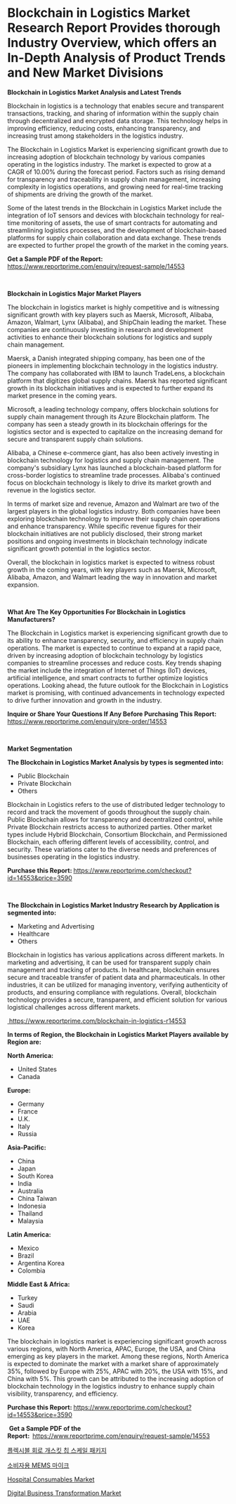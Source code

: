 <p><h1>Blockchain in Logistics Market Research Report Provides thorough Industry Overview, which offers an In-Depth Analysis of Product Trends and New Market Divisions</h1></p><p><strong>Blockchain in Logistics Market Analysis and Latest Trends</strong></p>
<p><p>Blockchain in logistics is a technology that enables secure and transparent transactions, tracking, and sharing of information within the supply chain through decentralized and encrypted data storage. This technology helps in improving efficiency, reducing costs, enhancing transparency, and increasing trust among stakeholders in the logistics industry.</p><p>The Blockchain in Logistics Market is experiencing significant growth due to increasing adoption of blockchain technology by various companies operating in the logistics industry. The market is expected to grow at a CAGR of 10.00% during the forecast period. Factors such as rising demand for transparency and traceability in supply chain management, increasing complexity in logistics operations, and growing need for real-time tracking of shipments are driving the growth of the market.</p><p>Some of the latest trends in the Blockchain in Logistics Market include the integration of IoT sensors and devices with blockchain technology for real-time monitoring of assets, the use of smart contracts for automating and streamlining logistics processes, and the development of blockchain-based platforms for supply chain collaboration and data exchange. These trends are expected to further propel the growth of the market in the coming years.</p></p>
<p><strong>Get a Sample PDF of the Report:&nbsp;</strong> <a href="https://www.reportprime.com/enquiry/request-sample/14553">https://www.reportprime.com/enquiry/request-sample/14553</a></p>
<p>&nbsp;</p>
<p><strong>Blockchain in Logistics Major Market Players</strong></p>
<p><p>The blockchain in logistics market is highly competitive and is witnessing significant growth with key players such as Maersk, Microsoft, Alibaba, Amazon, Walmart, Lynx (Alibaba), and ShipChain leading the market. These companies are continuously investing in research and development activities to enhance their blockchain solutions for logistics and supply chain management.</p><p>Maersk, a Danish integrated shipping company, has been one of the pioneers in implementing blockchain technology in the logistics industry. The company has collaborated with IBM to launch TradeLens, a blockchain platform that digitizes global supply chains. Maersk has reported significant growth in its blockchain initiatives and is expected to further expand its market presence in the coming years.</p><p>Microsoft, a leading technology company, offers blockchain solutions for supply chain management through its Azure Blockchain platform. The company has seen a steady growth in its blockchain offerings for the logistics sector and is expected to capitalize on the increasing demand for secure and transparent supply chain solutions.</p><p>Alibaba, a Chinese e-commerce giant, has also been actively investing in blockchain technology for logistics and supply chain management. The company's subsidiary Lynx has launched a blockchain-based platform for cross-border logistics to streamline trade processes. Alibaba's continued focus on blockchain technology is likely to drive its market growth and revenue in the logistics sector.</p><p>In terms of market size and revenue, Amazon and Walmart are two of the largest players in the global logistics industry. Both companies have been exploring blockchain technology to improve their supply chain operations and enhance transparency. While specific revenue figures for their blockchain initiatives are not publicly disclosed, their strong market positions and ongoing investments in blockchain technology indicate significant growth potential in the logistics sector.</p><p>Overall, the blockchain in logistics market is expected to witness robust growth in the coming years, with key players such as Maersk, Microsoft, Alibaba, Amazon, and Walmart leading the way in innovation and market expansion.</p></p>
<p>&nbsp;</p>
<p><strong>What Are The Key Opportunities For Blockchain in Logistics Manufacturers?</strong></p>
<p><p>The Blockchain in Logistics market is experiencing significant growth due to its ability to enhance transparency, security, and efficiency in supply chain operations. The market is expected to continue to expand at a rapid pace, driven by increasing adoption of blockchain technology by logistics companies to streamline processes and reduce costs. Key trends shaping the market include the integration of Internet of Things (IoT) devices, artificial intelligence, and smart contracts to further optimize logistics operations. Looking ahead, the future outlook for the Blockchain in Logistics market is promising, with continued advancements in technology expected to drive further innovation and growth in the industry.</p></p>
<p><strong>Inquire or Share Your Questions If Any Before Purchasing This Report:</strong> <a href="https://www.reportprime.com/enquiry/pre-order/14553">https://www.reportprime.com/enquiry/pre-order/14553</a></p>
<p>&nbsp;</p>
<p><strong>Market Segmentation</strong></p>
<p><strong>The Blockchain in Logistics Market Analysis by types is segmented into:</strong></p>
<p><ul><li>Public Blockchain</li><li>Private Blockchain</li><li>Others</li></ul></p>
<p><p>Blockchain in Logistics refers to the use of distributed ledger technology to record and track the movement of goods throughout the supply chain. Public Blockchain allows for transparency and decentralized control, while Private Blockchain restricts access to authorized parties. Other market types include Hybrid Blockchain, Consortium Blockchain, and Permissioned Blockchain, each offering different levels of accessibility, control, and security. These variations cater to the diverse needs and preferences of businesses operating in the logistics industry.</p></p>
<p><strong>Purchase this Report:&nbsp;</strong><a href="https://www.reportprime.com/checkout?id=14553&price=3590">https://www.reportprime.com/checkout?id=14553&price=3590</a></p>
<p>&nbsp;</p>
<p><strong>The Blockchain in Logistics Market Industry Research by Application is segmented into:</strong></p>
<p><ul><li>Marketing and Advertising</li><li>Healthcare</li><li>Others</li></ul></p>
<p><p>Blockchain in logistics has various applications across different markets. In marketing and advertising, it can be used for transparent supply chain management and tracking of products. In healthcare, blockchain ensures secure and traceable transfer of patient data and pharmaceuticals. In other industries, it can be utilized for managing inventory, verifying authenticity of products, and ensuring compliance with regulations. Overall, blockchain technology provides a secure, transparent, and efficient solution for various logistical challenges across different markets.</p></p>
<p><a href="https://www.reportprime.com/blockchain-in-logistics-r14553">&nbsp;https://www.reportprime.com/blockchain-in-logistics-r14553</a></p>
<p><strong>In terms of Region, the Blockchain in Logistics Market Players available by Region are:</strong></p>
<p>
    <p> <strong> North America: </strong>
        <ul>
            <li>United States</li>
            <li>Canada</li>
        </ul>
        </p> 
    <p> <strong> Europe: </strong>
        <ul>
            <li>Germany</li>
            <li>France</li>
            <li>U.K.</li>
            <li>Italy</li>
            <li>Russia</li>
        </ul>
        </p> 
    <p> <strong> Asia-Pacific: </strong>
        <ul>
            <li>China</li>
            <li>Japan</li>
            <li>South Korea</li>
            <li>India</li>
            <li>Australia</li>
            <li>China Taiwan</li>
            <li>Indonesia</li>
            <li>Thailand</li>
            <li>Malaysia</li>
        </ul>
        </p> 
    <p> <strong> Latin America: </strong>
        <ul>
            <li>Mexico</li>
            <li>Brazil</li>
            <li>Argentina Korea</li>
            <li>Colombia</li>
        </ul>
        </p> 
    <p> <strong> Middle East & Africa: </strong>
        <ul>
            <li>Turkey</li>
            <li>Saudi</li>
            <li>Arabia</li>
            <li>UAE</li>
            <li>Korea</li>
        </ul>
    </p>
    </p>
<p><p>The blockchain in logistics market is experiencing significant growth across various regions, with North America, APAC, Europe, the USA, and China emerging as key players in the market. Among these regions, North America is expected to dominate the market with a market share of approximately 35%, followed by Europe with 25%, APAC with 20%, the USA with 15%, and China with 5%. This growth can be attributed to the increasing adoption of blockchain technology in the logistics industry to enhance supply chain visibility, transparency, and efficiency.</p></p>
<p><strong>Purchase this Report: </strong><a href="https://www.reportprime.com/checkout?id=14553&price=3590">https://www.reportprime.com/checkout?id=14553&price=3590</a></p>
<p>&nbsp;<strong>Get a Sample PDF of the Report:&nbsp;&nbsp;</strong><a href="https://www.reportprime.com/enquiry/request-sample/14553">https://www.reportprime.com/enquiry/request-sample/14553</a></p>
<p><strong></strong></p>
<p><p><a href="https://github.com/vsap75a286l/Market-Research-Report-List-2/blob/main/179798687416.md">플렉시블 회로 개스킷 칩 스케일 패키지</a></p><p><a href="https://github.com/Maeennan456456/Market-Research-Report-List-1/blob/main/584566287419.md">소비자용 MEMS 마이크</a></p><p><a href="https://github.com/NaomieConner2023/Market-Research-Report-List-1/blob/main/hospital-consumables-market.md">Hospital Consumables Market</a></p><p><a href="https://github.com/EbonyHane1955/Market-Research-Report-List-1/blob/main/digital-business-transformation-market.md">Digital Business Transformation Market</a></p></p>